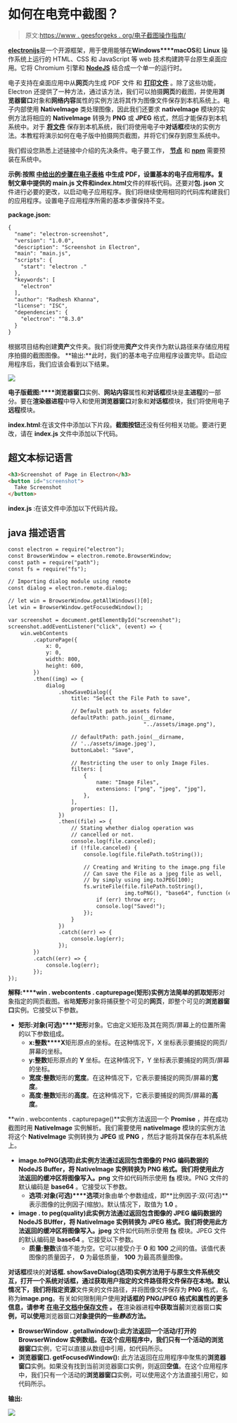 # 如何在电竞中截图？

> 原文:[https://www . geesforgeks . org/电子截图操作指南/](https://www.geeksforgeeks.org/how-to-take-screenshots-in-electronjs/)

[**electronijs**](https://www.geeksforgeeks.org/introduction-to-electronjs/)是一个开源框架，用于使用能够在**Windows****macOS**和 **Linux** 操作系统上运行的 HTML、CSS 和 JavaScript 等 web 技术构建跨平台原生桌面应用。它将 Chromium 引擎和 [**NodeJS**](https://www.geeksforgeeks.org/introduction-to-nodejs/) 结合成一个单一的运行时。

电子支持在桌面应用中从**网页**内生成 PDF 文件 和 [**打印文件**](https://www.geeksforgeeks.org/printing-in-electronjs/) 。除了这些功能，Electron 还提供了一种方法，通过该方法，我们可以拍摄**网页**的截图，并使用**浏览器窗口**对象和**网络内容**属性的实例方法将其作为图像文件保存到本机系统上。电子内部使用 **NativeImage** 类处理图像，因此我们还要求 **nativeImage** 模块的实例方法将相应的 **NativeImage** 转换为 **PNG** 或 **JPEG** 格式，然后才能保存到本机系统中。对于 [**将文件**](https://www.geeksforgeeks.org/save-files-in-electronjs/) 保存到本机系统，我们将使用电子中**对话框**模块的实例方法。本教程将演示如何在电子版中拍摄网页截图，并将它们保存到原生系统中。

我们假设您熟悉上述链接中介绍的先决条件。电子要工作， [**节点**](https://www.geeksforgeeks.org/introduction-to-nodejs/) 和 [**npm**](https://www.geeksforgeeks.org/node-js-npm-node-package-manager/) 需要预装在系统中。

**示例:**按照 [**中给出的步骤在电子表格**](https://www.geeksforgeeks.org/generate-pdf-in-electronjs/) 中生成 PDF，设置基本的电子应用程序。复制文章中提供的 **main.js** 文件和**index.html**文件的样板代码。还要对**包. json** 文件进行必要的更改，以启动电子应用程序。我们将继续使用相同的代码库构建我们的应用程序。设置电子应用程序所需的基本步骤保持不变。

**package.json:**

```html
{
  "name": "electron-screenshot",
  "version": "1.0.0",
  "description": "Screenshot in Electron",
  "main": "main.js",
  "scripts": {
    "start": "electron ."
  },
  "keywords": [
    "electron"
  ],
  "author": "Radhesh Khanna",
  "license": "ISC",
  "dependencies": {
    "electron": "^8.3.0"
  }
}

```

根据项目结构创建**资产**文件夹。我们将使用**资产**文件夹作为默认路径来存储应用程序拍摄的截图图像。
**输出:**此时，我们的基本电子应用程序设置完毕。启动应用程序后，我们应该会看到以下结果。

[![](img/b32d8f95392fcbe0adbaa31fa63d952f.png)](https://media.geeksforgeeks.org/wp-content/uploads/20200512225834/Output-1105.png)

**电子版截图:****浏览器窗口**实例、**网站内容**属性和**对话框**模块是**主进程**的一部分。要在**渲染器进程**中导入和使用**浏览器窗口**对象和**对话框**模块，我们将使用电子**远程**模块。

**index.html**:在该文件中添加以下片段。**截图按钮**还没有任何相关功能。要进行更改，请在 **index.js** 文件中添加以下代码。

## 超文本标记语言

```html
<h3>Screenshot of Page in Electron</h3>
<button id="screenshot">
  Take Screenshot
</button>
```

**index.js** :在该文件中添加以下代码片段。

## java 描述语言

```html
const electron = require("electron");
const BrowserWindow = electron.remote.BrowserWindow;
const path = require("path");
const fs = require("fs");

// Importing dialog module using remote
const dialog = electron.remote.dialog;

// let win = BrowserWindow.getAllWindows()[0];
let win = BrowserWindow.getFocusedWindow();

var screenshot = document.getElementById("screenshot");
screenshot.addEventListener("click", (event) => {
    win.webContents
        .capturePage({
            x: 0,
            y: 0,
            width: 800,
            height: 600,
        })
        .then((img) => {
            dialog
                .showSaveDialog({
                    title: "Select the File Path to save",

                    // Default path to assets folder
                    defaultPath: path.join(__dirname, 
                                           "../assets/image.png"),

                    // defaultPath: path.join(__dirname, 
                    // '../assets/image.jpeg'),
                    buttonLabel: "Save",

                    // Restricting the user to only Image Files.
                    filters: [
                        {
                            name: "Image Files",
                            extensions: ["png", "jpeg", "jpg"],
                        },
                    ],
                    properties: [],
                })
                .then((file) => {
                    // Stating whether dialog operation was 
                    // cancelled or not.
                    console.log(file.canceled);
                    if (!file.canceled) {
                        console.log(file.filePath.toString());

                        // Creating and Writing to the image.png file
                        // Can save the File as a jpeg file as well,
                        // by simply using img.toJPEG(100);
                        fs.writeFile(file.filePath.toString(), 
                                     img.toPNG(), "base64", function (err) {
                            if (err) throw err;
                            console.log("Saved!");
                        });
                    }
                })
                .catch((err) => {
                    console.log(err);
                });
        })
        .catch((err) => {
            console.log(err);
        });
});
```

**解释:****win . webcontents . capturepage(矩形)**实例方法简单的抓取**矩形**对象指定的网页截图。省略**矩形**对象将捕获整个可见的**网页**，即整个可见的**浏览器窗口**实例。它接受以下参数。

*   **矩形:对象(可选)****矩形**对象。它由定义矩形及其在网页/屏幕上的位置所需的以下参数组成。
    *   **x:整数****X**矩形原点的坐标。在这种情况下，X 坐标表示要捕捉的网页/屏幕的坐标。
    *   **y:整数**矩形原点的 **Y** 坐标。在这种情况下，Y 坐标表示要捕捉的网页/屏幕的坐标。
    *   **宽度:整数**矩形的**宽度**。在这种情况下，它表示要捕捉的网页/屏幕的**宽度**。
    *   **高度:整数**矩形的**高度**。在这种情况下，它表示要捕捉的网页/屏幕的**高度**。

**win . webcontents . capturepage()**实例方法返回一个 **Promise** ，并在成功截图时用 **NativeImage** 实例解析。我们需要使用 **nativeImage** 模块的实例方法将这个 **NativeImage** 实例转换为 **JPEG** 或 **PNG** ，然后才能将其保存在本机系统上。

*   **image.toPNG(选项)**此实例方法通过返回包含图像的 **PNG** 编码数据的 NodeJS Buffer，将 **NativeImage** 实例转换为 **PNG** 格式。我们将使用此方法返回的缓冲区将图像写入**。png** 文件如代码所示使用 [**fs**](https://www.geeksforgeeks.org/node-js-file-system/) 模块。PNG 文件的默认编码是 **base64** 。它接受以下参数。
    *   **选项:对象(可选)****选项**对象由单个参数组成，即**比例因子:双(可选)**表示图像的比例因子(缩放)。默认情况下，取值为 **1.0** 。
*   **image . to peg(quality)**此实例方法通过返回包含图像的 **JPEG** 编码数据的 NodeJS BUffer，将 **NativeImage** 实例转换为 **JPEG** 格式。我们将使用此方法返回的缓冲区将图像写入**。jpeg** 文件如代码所示使用 [**fs**](https://www.geeksforgeeks.org/node-js-file-system/) 模块。JPEG 文件的默认编码是 **base64** 。它接受以下参数。
    *   **质量:整数**该值不能为空。它可以接受介于 **0** 和 **100** 之间的值。该值代表图像的质量因子， **0** 为最低质量， **100** 为最高质量图像。

**对话框**模块的**对话框. showSaveDialog(选项)**实例方法用于与原生文件系统交互，打开一个系统对话框，通过获取用户指定的文件路径将文件保存在本地。默认情况下，我们将指定**资源**文件夹的文件路径，并将图像文件保存为 **PNG** 格式，名称为**image.png**。有关如何限制用户使用**对话框的 PNG/JPEG 格式和属性的更多信息，请参考 [**在电子文档中保存文件**](https://www.geeksforgeeks.org/save-files-in-electronjs/) 。
在**渲染器进程**中获取当前**浏览器窗口**实例，可以使用**浏览器窗口**对象提供的一些*静态*方法。**

*   **BrowserWindow . getallwindow():**此方法返回一个活动/打开的 BrowserWindow 实例数组。在这个应用程序中，我们只有一个活动的**浏览器窗口**实例，它可以直接从数组中引用，如代码所示。
*   **浏览器窗口. getFocusedWindow():** 此方法返回在应用程序中聚焦的**浏览器窗口**实例。如果没有找到当前浏览器窗口实例，则返回**空值**。在这个应用程序中，我们只有一个活动的**浏览器窗口**实例，可以使用这个方法直接引用它，如代码所示。

**输出:**

[![](img/c0a9d63946e6e415c7929c7a487ea2d4.png)](https://media.geeksforgeeks.org/wp-content/uploads/20200603213524/Output-15.gif)